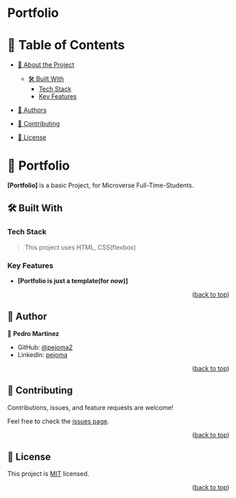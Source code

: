 # Portfolio
<a name="readme-top"></a>




<!-- TABLE OF CONTENTS -->

# 📗 Table of Contents

- [📖 About the Project](#about-project)
  - [🛠 Built With](#built-with)
    - [Tech Stack](#tech-stack)
    - [Key Features](#key-features)


- [👥 Authors](#authors)
- [🤝 Contributing](#contributing)
- [📝 License](#license)

<!-- PROJECT DESCRIPTION -->

# 📖 Portfolio <a name="about-project"></a>



**[Portfolio]** is a basic Project, for Microverse Full-Time-Students.

## 🛠 Built With <a name="built-with"></a>

### Tech Stack <a name="tech-stack"></a>

> This project uses HTML, CSS(flexbox)



<!-- Features -->

### Key Features <a name="key-features"></a>

> 

- **[Portfolio is just a template(for now)]**


<p align="right">(<a href="#readme-top">back to top</a>)</p>









<!-- AUTHORS -->

## 👥 Author <a name="authors"></a>



👤 **Pedro Martinez**

- GitHub: [@pejoma2](https://github.com/Pejoma2)
- LinkedIn: [pejoma](https://www.linkedin.com/in/pejoma/)



<p align="right">(<a href="#readme-top">back to top</a>)</p>





<!-- CONTRIBUTING -->

## 🤝 Contributing <a name="contributing"></a>

Contributions, issues, and feature requests are welcome!

Feel free to check the [issues page](https://github.com/Pejoma2/Hello-Microverse/issues).

<p align="right">(<a href="#readme-top">back to top</a>)</p>

<!-- SUPPORT -->










## 📝 License <a name="license"></a>

This project is [MIT](https://github.com/Pejoma2/Hello-Microverse/blob/main/LICENSE.md) licensed.



<p align="right">(<a href="#readme-top">back to top</a>)</p>
